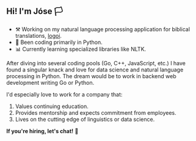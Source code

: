 ## Hi! I'm Jóse 🏳️

- ⚒️ Working on my natural language processing application for biblical translations, [logoi](https://github.com/josequiceno2000/logoi "The ultimate NLP tool for biblical research").
- 🐍 Been coding primarily in Python.
- 📊 Currently learning specialized libraries like NLTK.

After diving into several coding pools (Go, C++, JavaScript, etc.) I have found a singular knack and love for data science and natural language processing in Python. The dream would be to work in backend web development writing Go or Python. 

I'd especially love to work for a company that:

1. Values continuing education.
2. Provides mentorship and expects commitment from employees.
3. Lives on the cutting edge of linguistics or data science.

**If you're hiring, let's chat!** 🚀
